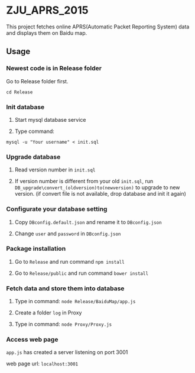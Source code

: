 # ZJU_APRS_2015

This project fetches online APRS(Automatic Packet Reporting System) data and displays them on Baidu map.


## Usage

### Newest code is in Release folder

Go to Release folder first.

```Shell
cd Release
```

### Init database

1. Start mysql database service

2. Type command:

```Shell
mysql -u "Your username" < init.sql
```

### Upgrade database

1. Read version number in `init.sql`

2. If version number is different from your old `init.sql`, run `DB_upgrade\convert_(oldversion)to(newversion)` to upgrade to new version. (if convert file is not available, drop database and init it again)

### Configurate your database setting

1. Copy `DBconfig.default.json` and rename it to `DBconfig.json`

2. Change `user` and `password` in `DBconfig.json`
    
### Package installation

1. Go to `Release` and run command `npm install`
	 
2. Go to `Release/public` and run command `bower install`

### Fetch data and store them into database

1. Type in command: `node Release/BaiduMap/app.js`

2. Create a folder `log` in Proxy

3. Type in command: `node Proxy/Proxy.js`

### Access web page

`app.js` has created a server listening on port 3001
    
web page url: `localhost:3001`
